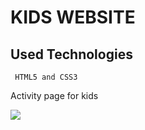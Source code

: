 <h1> KIDS WEBSITE </h1>

<h2> Used Technologies </h2>

     HTML5 and CSS3
    
<p> Activity page for kids </p>

![](screen.gif)


